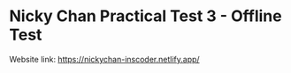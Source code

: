 # Nicky Chan Practical Test 3 - Offline Test
 
Website link:
https://nickychan-inscoder.netlify.app/
